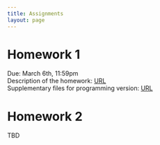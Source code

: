 ```yaml
---
title: Assignments
layout: page
---
```


# Homework 1

Due: March 6th, 11:59pm  
Description of the homework: [URL](http://files2.gersteinlab.org/public-docs/2023/02.09/cbb752b23_hw1_.pdf)  
Supplementary files for programming version: [URL](http://files2.gersteinlab.org/public-docs/2023/02.06/HW1_cbb752b23_programming_supp_files.zip)

# Homework 2
TBD
